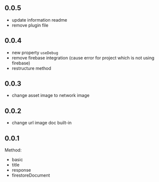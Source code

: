 ## 0.0.5

- update information readme
- remove plugin file

## 0.0.4

- new property `useDebug`
- remove firebase integration (cause error for project which is not using firebase)
- restructure method

## 0.0.3

- change asset image to network image

## 0.0.2

- change url image doc built-in

## 0.0.1

Method:

- basic
- title
- response
- firestoreDocument
